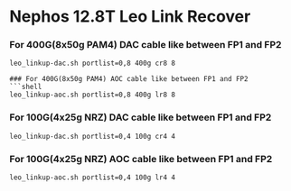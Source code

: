 Nephos 12.8T Leo Link Recover
=============================

### For 400G(8x50g PAM4) DAC cable like between FP1 and FP2
```shell
leo_linkup-dac.sh portlist=0,8 400g cr8 8

### For 400G(8x50g PAM4) AOC cable like between FP1 and FP2
```shell
leo_linkup-aoc.sh portlist=0,8 400g lr8 8
```

### For 100G(4x25g NRZ) DAC cable like between FP1 and FP2
```shell
leo_linkup-dac.sh portlist=0,4 100g cr4 4
```

### For 100G(4x25g NRZ) AOC cable like between FP1 and FP2
```shell
leo_linkup-aoc.sh portlist=0,4 100g lr4 4
```
